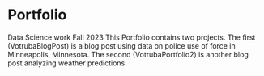 # Portfolio
Data Science work Fall 2023
This Portfolio contains two projects. The first (VotrubaBlogPost) is a blog post using data on police use of force in Minneapolis, Minnesota. The second (VotrubaPortfolio2) is another blog post analyzing weather predictions.

